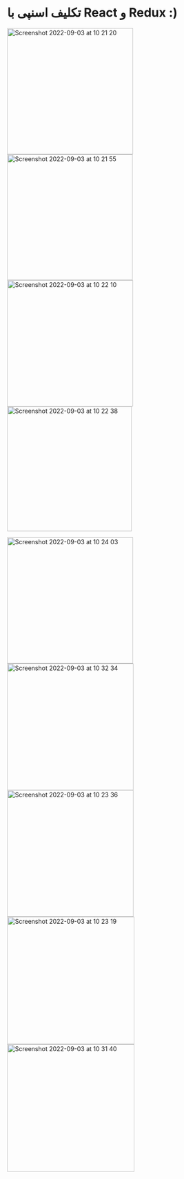 # تکلیف اسنپی با React و Redux :)
<img width="292" alt="Screenshot 2022-09-03 at 10 21 20" src="https://user-images.githubusercontent.com/74320753/188257902-1ad42e60-cc77-4f2e-9e3f-56308daeb731.png"> <img width="291" alt="Screenshot 2022-09-03 at 10 21 55" src="https://user-images.githubusercontent.com/74320753/188257922-c1d12ba3-61d9-4579-9e0f-358ee3c5bbec.png"> <img width="292" alt="Screenshot 2022-09-03 at 10 22 10" src="https://user-images.githubusercontent.com/74320753/188257947-00523f7f-7d50-42dd-8a31-ba7003304fa3.png"> <img width="289" alt="Screenshot 2022-09-03 at 10 22 38" src="https://user-images.githubusercontent.com/74320753/188257980-2716b073-88c0-4b07-b21e-0dfa9955e857.png">

<img width="292" alt="Screenshot 2022-09-03 at 10 24 03" src="https://user-images.githubusercontent.com/74320753/188257969-db9711de-c612-45f6-b60b-2855cbfd65cb.png"> <img width="293" alt="Screenshot 2022-09-03 at 10 32 34" src="https://user-images.githubusercontent.com/74320753/188258118-2b06f7c8-8b20-4bdf-ad48-99a832c3f87a.png"> <img width="293" alt="Screenshot 2022-09-03 at 10 23 36" src="https://user-images.githubusercontent.com/74320753/188258136-41973a0f-59ba-4858-b92a-07004da3e4cd.png"> <img width="295" alt="Screenshot 2022-09-03 at 10 23 19" src="https://user-images.githubusercontent.com/74320753/188258225-1d537144-c5f8-4e0f-85d5-35a5b416bd99.png"> <img width="295" alt="Screenshot 2022-09-03 at 10 31 40" src="https://user-images.githubusercontent.com/74320753/188258281-5505e9f7-60b7-4e64-adec-e9488c8f3cea.png">


